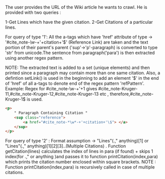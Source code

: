 The user provides the URL of the Wiki article he wants to crawl.
He is provided with two queries :

1-Get Lines which have the given citation.
2-Get Citations of a particular lines.

For query of type '1': All the a-tags which have 'href' attribute of type -> '#cite_note-*\w*-+'+citation+'\$' (Reference Link)
are taken and the text portion of their parent's parent ('sup'->'p'-paragraph) is converted to type 'str' from unicode.The sentence from paragraph('para') is then extracted using another regex pattern.

NOTE:
The extracted text is added to a set (unique elements) and then printed since a paragraph may contain more than one same citation. Also, a defintion setLink() is used in the beginning to add an element '$' in the end of 'href' of all a-tags to denote end of the regex pattern 'refPattern'. Example: Regex for #cite_note-\w-+'+1 gives #cite_note-Kruger-11,#cite_note-Kruger-12,#cite_note-Kruger-13 etc , therefore,#cite_note-Kruger-1$ is used.

```html
<p> 
    " Paragraph Containing Citation "
    <sup class="reference"> 
        <a href="#cite_note-*\w*-+'+citation+'\$"> </a> 
    </sup> 
</p> 

```
For query of type '2' : Format assumption -> "Lines"(.," anything)[1] or "Lines"(.," anything)[1][2][3]..(Multiple Citations) . Function getCitation(lines) calculates the index of lines in para (if found) + skips 1 index(for .," or anything )and passes it to function printCitation(index,para) which prints the citation number enclosed within square brackets. NOTE : Function printCitation(index,para) is recursively called in case of multiple citations.
